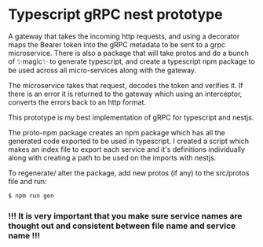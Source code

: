 # Typescript gRPC nest prototype
A gateway that takes the incoming http requests, and using a decorator maps the Bearer token into the gRPC metadata to be sent to a grpc microservice. There is also a package that will take protos and do a bunch of ✨magic✨ to generate typescript, and create a typescript npm package to be used across all micro-services along with the gateway.

The microservice takes that request, decodes the token and verifies it. If there is an error it is returned to the gateway which using an interceptor, converts the errors back to an http format. 

This prototype is my best implementation of gRPC for typescript and nestjs.


The proto-npm package creates an npm package which has all the generated code exported to be used in typescript. I created a script which makes an index file to export each service and it's definitions individually along with creating a path to be used on the imports with nestjs.

To regenerate/ alter the package, add new protos (if any) to the src/protos file and run:
```bash
$ npm run gen
```

### !!! It is very important that you make sure service names are thought out and consistent between file name and service name !!!
